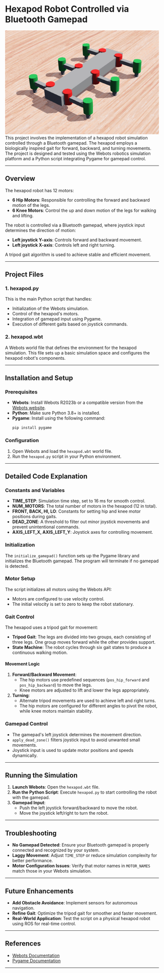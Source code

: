 # Hexapod Robot Controlled via Bluetooth Gamepad

![hexapod](./demo%201.png)
This project involves the implementation of a hexapod robot simulation controlled through a Bluetooth gamepad. The hexapod employs a biologically inspired gait for forward, backward, and turning movements. The project is designed and tested using the Webots robotics simulation platform and a Python script integrating Pygame for gamepad control.

---

## Overview

The hexapod robot has 12 motors:
- **6 Hip Motors**: Responsible for controlling the forward and backward motion of the legs.
- **6 Knee Motors**: Control the up and down motion of the legs for walking and lifting.

The robot is controlled via a Bluetooth gamepad, where joystick input determines the direction of motion:
- **Left joystick Y-axis**: Controls forward and backward movement.
- **Left joystick X-axis**: Controls left and right turning.

A tripod gait algorithm is used to achieve stable and efficient movement.

---

## Project Files

### 1. **hexapod.py**
This is the main Python script that handles:
- Initialization of the Webots simulation.
- Control of the hexapod's motors.
- Integration of gamepad input using Pygame.
- Execution of different gaits based on joystick commands.

### 2. **hexapod.wbt**
A Webots world file that defines the environment for the hexapod simulation. This file sets up a basic simulation space and configures the hexapod robot's components.

---

## Installation and Setup

### Prerequisites
- **Webots**: Install Webots R2023b or a compatible version from the [Webots website](https://cyberbotics.com).
- **Python**: Make sure Python 3.8+ is installed.
- **Pygame**: Install using the following command:
  ```bash
  pip install pygame
  ```

### Configuration
1. Open Webots and load the `hexapod.wbt` world file.
2. Run the `hexapod.py` script in your Python environment.

---

## Detailed Code Explanation

### Constants and Variables
- **TIME_STEP**: Simulation time step, set to 16 ms for smooth control.
- **NUM_MOTORS**: The total number of motors in the hexapod (12 in total).
- **FRONT, BACK, HI, LO**: Constants for setting hip and knee motor positions during gaits.
- **DEAD_ZONE**: A threshold to filter out minor joystick movements and prevent unintentional commands.
- **AXIS_LEFT_X, AXIS_LEFT_Y**: Joystick axes for controlling movement.

### Initialization
The `initialize_gamepad()` function sets up the Pygame library and initializes the Bluetooth gamepad. The program will terminate if no gamepad is detected.

### Motor Setup
The script initializes all motors using the Webots API:
- Motors are configured to use velocity control.
- The initial velocity is set to zero to keep the robot stationary.

### Gait Control
The hexapod uses a tripod gait for movement:
- **Tripod Gait**: The legs are divided into two groups, each consisting of three legs. One group moves forward while the other provides support.
- **State Machine**: The robot cycles through six gait states to produce a continuous walking motion.

#### Movement Logic
1. **Forward/Backward Movement**:
   - The hip motors use predefined sequences (`pos_hip_forward` and `pos_hip_backward`) to move the legs.
   - Knee motors are adjusted to lift and lower the legs appropriately.
2. **Turning**:
   - Alternate tripod movements are used to achieve left and right turns.
   - The hip motors are configured for different angles to pivot the robot, while knee motors maintain stability.

### Gamepad Control
- The gamepad's left joystick determines the movement direction.
- `apply_dead_zone()` filters joystick input to avoid unwanted small movements.
- Joystick input is used to update motor positions and speeds dynamically.

---

## Running the Simulation

1. **Launch Webots**: Open the `hexapod.wbt` file.
2. **Run the Python Script**: Execute `hexapod.py` to start controlling the robot with the gamepad.
3. **Gamepad Input**:
   - Push the left joystick forward/backward to move the robot.
   - Move the joystick left/right to turn the robot.

---

## Troubleshooting

- **No Gamepad Detected**: Ensure your Bluetooth gamepad is properly connected and recognized by your system.
- **Laggy Movement**: Adjust `TIME_STEP` or reduce simulation complexity for better performance.
- **Motor Configuration Issues**: Verify that motor names in `MOTOR_NAMES` match those in your Webots simulation.

---

## Future Enhancements

- **Add Obstacle Avoidance**: Implement sensors for autonomous navigation.
- **Refine Gait**: Optimize the tripod gait for smoother and faster movement.
- **Real-World Application**: Test the script on a physical hexapod robot using ROS for real-time control.

---

## References

- [Webots Documentation](https://cyberbotics.com/doc/guide/index)
- [Pygame Documentation](https://www.pygame.org/docs/)

---
